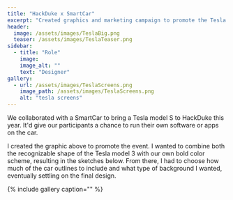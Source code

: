 ```yaml
---
title: "HackDuke x SmartCar"
excerpt: "Created graphics and marketing campaign to promote the Tesla we'll have at HackDuke"
header:
  image: /assets/images/TeslaBig.png
  teaser: /assets/images/TeslaTeaser.png
sidebar:
  - title: "Role"
    image: 
    image_alt: ""
    text: "Designer"
gallery:
  - url: /assets/images/TeslaScreens.png
    image_path: /assets/images/TeslaScreens.png
    alt: "tesla screens"
---
```


We collaborated with a SmartCar to bring a Tesla model S to HackDuke this year. It'd give our participants a chance to run their own software or apps on the car.

I created the graphic above to promote the event. I wanted to combine both the recognizable shape of the Tesla model 3 with our own bold color scheme, resulting in the sketches below. From there, I had to choose how much of the car outlines to include and what type of background I wanted, eventually settling on the final design. 

{% include gallery caption="" %}